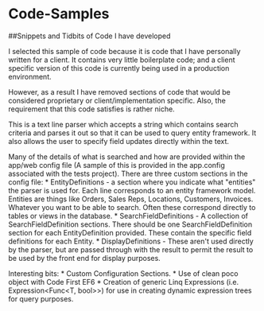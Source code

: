 # Code-Samples
##Snippets and Tidbits of Code I have developed

I selected this sample of code because it is code that I have personally written for a client.  It contains very little boilerplate code; and a client specific version of this code is currently being used in a production environment.

However, as a result I have removed sections of code that would be considered proprietary or client/implementation specific.  Also, the requirement that this code satisfies is rather niche.

This is a text line parser which accepts a string which contains search criteria and parses it out so that it can be used to query entity framework.  It also allows the user to specify field updates directly within the text.

Many of the details of what is searched and how are provided within the app/web config file (A sample of this is provided in the app.config associated with the tests project).
There are three custom sections in the config file:
	* EntityDefinitions - a section where you indicate what "entities" the parser is used for.  Each line corresponds to an entity framework model.  Entities are things like Orders, Sales Reps, Locations, Customers, Invoices.  Whatever you want to be able to search.  Often these correspond directly to tables or views in the database.
	* SearchFieldDefinitions - A collection of SearchFieldDefinition sections.  There should be one SearchFieldDefinition section for each EntityDefinition provided.  These contain the specific field definitions for each Entity.
	* DisplayDefinitions - These aren't used directly by the parser, but are passed through with the result to permit the result to be used by the front end for display purposes.
	
Interesting bits:
	* Custom Configuration Sections.
	* Use of clean poco object with Code First EF6
	* Creation of generic Linq Expressions (i.e. Expression<Func<T, bool>>) for use in creating dynamic expression trees for query purposes.
